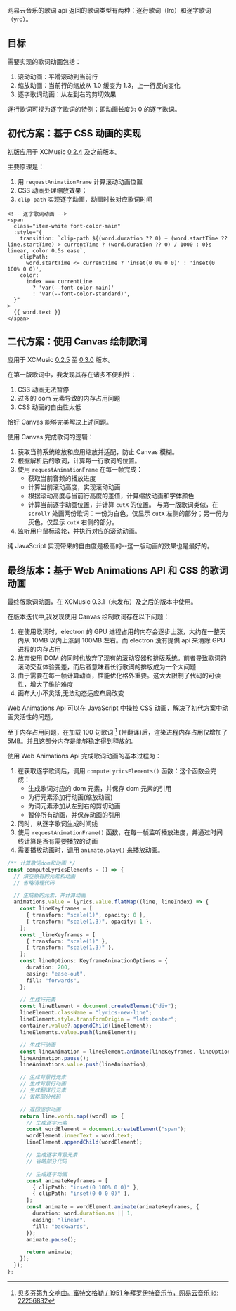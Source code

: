 网易云音乐的歌词 api 返回的歌词类型有两种：逐行歌词（lrc）和逐字歌词（yrc）。

## 目标

需要实现的歌词动画包括：

1. 滚动动画：平滑滚动到当前行
2. 缩放动画：当前行的缩放从 1.0 缓变为 1.3，上一行反向变化
3. 逐字歌词动画：从左到右的剪切效果

逐行歌词可视为逐字歌词的特例：即动画长度为 0 的逐字歌词。

## 初代方案：基于 CSS 动画的实现

初版应用于 XCMusic [0.2.4](https://github.com/yiktllw/XCMusic/releases/tag/0.2.4) 及之前版本。

主要原理是：

1. 用 `requestAnimationFrame` 计算滚动动画位置
2. CSS 动画处理缩放效果；
3. `clip-path` 实现逐字动画，动画时长对应歌词时间

```vue
<!-- 逐字歌词动画 -->
<span
  class="item-white font-color-main"
  :style="{
    transition: `clip-path ${(word.duration ?? 0) + (word.startTime ?? line.startTime) > currentTime ? (word.duration ?? 0) / 1000 : 0}s linear, color 0.5s ease`,
    clipPath:
      word.startTime <= currentTime ? 'inset(0 0% 0 0)' : 'inset(0 100% 0 0)',
    color:
      index === currentLine
        ? 'var(--font-color-main)'
        : 'var(--font-color-standard)',
  }"
>
  {{ word.text }}
</span>
```

## 二代方案：使用 Canvas 绘制歌词

应用于 XCMusic [0.2.5](https://github.com/yiktllw/XCMusic/releases/tag/0.2.5) 至 [0.3.0](https://github.com/yiktllw/XCMusic/releases/tag/0.3.0) 版本。

在第一版歌词中，我发现其存在诸多不便利性：

1. CSS 动画无法暂停
2. 过多的 dom 元素导致的内存占用问题
3. CSS 动画的自由性太低

恰好 Canvas 能够完美解决上述问题。

使用 Canvas 完成歌词的逻辑：

1. 获取当前系统缩放和应用缩放并适配，防止 Canvas 模糊。
1. 根据解析后的歌词，计算每一行歌词的位置。
1. 使用 `requestAnimationFrame` 在每一帧完成：
   - 获取当前音频的播放进度
   - 计算当前滚动高度，实现滚动动画
   - 根据滚动高度与当前行高度的差值，计算缩放动画和字体颜色
   - 计算当前逐字动画位置，并计算 `cutX` 的位置。
     与第一版歌词类似，在 `scrollY` 处画两份歌词：一份为白色，仅显示 `cutX` 左侧的部分；另一份为灰色，仅显示 `cutX` 右侧的部分。
1. 监听用户鼠标滚轮，并执行对应的滚动动画。

纯 JavaScript 实现带来的自由度是极高的--这一版动画的效果也是最好的。

## 最终版本：基于 Web Animations API 和 CSS 的歌词动画

最终版歌词动画，在 XCMusic 0.3.1（未发布）及之后的版本中使用。

在版本迭代中,我发现使用 Canvas 绘制歌词存在以下问题：

1. 在使用歌词时，electron 的 GPU 进程占用的内存会逐步上涨，大约在一整天内从 10MB 以内上涨到 100MB 左右。而 electron 没有提供 api 来清除 GPU 进程的内存占用
2. 放弃使用 DOM 的同时也放弃了现有的滚动容器和排版系统。前者导致歌词的滚动交互体验变差，而后者意味着长行歌词的排版成为一个大问题
3. 由于需要在每一帧计算动画，性能优化格外重要。这大大限制了代码的可读性，增大了维护难度
4. 画布大小不灵活,无法动态适应布局改变

Web Animations Api 可以在 JavaScript 中操控 CSS 动画，解决了初代方案中动画灵活性的问题。

至于内存占用问题，在加载 100 句歌词 [^1] (带翻译)后，渲染进程内存占用仅增加了 5MB。并且这部分内存是能够稳定得到释放的。

使用 Web Animations Api 完成歌词动画的基本过程为：

1. 在获取逐字歌词后，调用 `computeLyricsElements()` 函数：这个函数会完成：
   - 生成歌词对应的 dom 元素，并保存 dom 元素的引用
   - 为行元素添加行动画(缩放动画)
   - 为词元素添加从左到右的剪切动画
   - 暂停所有动画，并保存动画的引用
2. 同时，从逐字歌词生成时间线
3. 使用 `requestAnimationFrame()` 函数，在每一帧监听播放进度，并通过时间线计算是否有需要播放的动画
4. 需要播放动画时，调用 `animate.play()` 来播放动画。

```typescript
/** 计算歌词dom和动画 */
const computeLyricsElements = () => {
  // 清空原有的元素和动画
  // 省略清理代码

  // 生成新的元素，并计算动画
  animations.value = lyrics.value.flatMap((line, lineIndex) => {
    const lineKeyframes = [
      { transform: "scale(1)", opacity: 0 },
      { transform: "scale(1.3)", opacity: 1 },
    ];
    const _lineKeyframes = [
      { transform: "scale(1)" },
      { transform: "scale(1.3)" },
    ];
    const lineOptions: KeyframeAnimationOptions = {
      duration: 200,
      easing: "ease-out",
      fill: "forwards",
    };

    // 生成行元素
    const lineElement = document.createElement("div");
    lineElement.className = "lyrics-new-line";
    lineElement.style.transformOrigin = "left center";
    container.value?.appendChild(lineElement);
    lineElements.value.push(lineElement);

    // 生成行动画
    const lineAnimation = lineElement.animate(lineKeyframes, lineOptions);
    lineAnimation.pause();
    lineAnimations.value.push(lineAnimation);

    // 生成背景行元素
    // 生成背景行动画
    // 生成翻译行元素
    // 省略部分代码

    // 返回逐字动画
    return line.words.map((word) => {
      // 生成逐字元素
      const wordElement = document.createElement("span");
      wordElement.innerText = word.text;
      lineElement.appendChild(wordElement);

      // 生成逐字背景元素
      // 省略部分代码

      // 生成逐字动画
      const animateKeyframes = [
        { clipPath: "inset(0 100% 0 0)" },
        { clipPath: "inset(0 0 0 0)" },
      ];
      const animate = wordElement.animate(animateKeyframes, {
        duration: word.duration.ms || 1,
        easing: "linear",
        fill: "backwards",
      });
      animate.pause();

      return animate;
    });
  });
};
```

[^1]: [贝多芬第九交响曲。富特文格勒 / 1951 年拜罗伊特音乐节，网易云音乐 id: 22256832](https://music.163.com/song?id=22256832)

